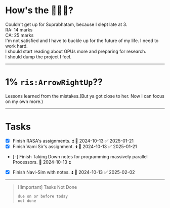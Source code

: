 # How's the 🌄🌅🌇?

Couldn't get up for Suprabhatam, because I slept late at 3.  
RA: 14 marks  
CA: 25 marks  
I'm not satisfied and I have to buckle up for the future of my life. I need to work hard.  
I should start reading about GPUs more and preparing for research.  
I should dump the project I feel.

---

# 1% `ris:ArrowRightUp`??

Lessons learned from the mistakes.(But ya got close to her. Now I can focus on my own more.)

---

# Tasks

- [x] Finish RASA's assignments. ⏫ 📅 2024-10-13 ✅ 2025-01-21
- [x] Finish Vami Sir's assignment. ⏫ 📅 2024-10-13 ✅ 2025-01-21
- [-] Finish Taking Down notes for programming massively parallel Processors. 📅 2024-10-13 ⏫
- [x] Finish Navi-Sim with notes. ⏫ 📅 2024-10-13 ✅ 2025-02-02

---

> [!Important] Tasks Not Done
>
>```tasks
>due on or before today
>not done
